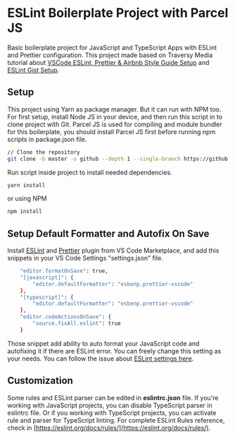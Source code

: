 # ESLint Boilerplate Project with Parcel JS

Basic boilerplate project for JavaScript and TypeScript Apps with ESLint and Prettier configuration. This project made based on Traversy Media tutorial about [VSCode ESLint, Prettier & Airbnb Style Guide Setup](https://www.youtube.com/watch?v=SydnKbGc7W8) and [ESLint Gist Setup](https://gist.github.com/bradtraversy/aab26d1e8983d9f8d79be1a9ca894ab4).

## Setup

This project using Yarn as package manager. But it can run with NPM too. For first setup, install Node JS in your device, and then run this script in to clone project with Git. Parcel JS is used for compiling and module bundler for this boilerplate, you should install Parcel JS first before running npm scripts in package.json file.

```sh
// Clone the repository
git clone -b master -o github --depth 1 --single-branch https://github.com/javascript-indonesias/ESLintBoilerplates.git
```

Run script inside project to install needed dependencies.

```sh
yarn install
```

or using NPM

```sh
npm install
```

## Setup Default Formatter and Autofix On Save

Install [ESLint](https://marketplace.visualstudio.com/items?itemName=dbaeumer.vscode-eslint) and [Prettier](https://marketplace.visualstudio.com/items?itemName=esbenp.prettier-vscode) plugin from VS Code Marketplace, and add this snippets in your VS Code Settings "settings.json" file.

```sh
    "editor.formatOnSave": true,
    "[javascript]": {
        "editor.defaultFormatter": "esbenp.prettier-vscode"
    },
    "[typescript]": {
        "editor.defaultFormatter": "esbenp.prettier-vscode"
    },
    "editor.codeActionsOnSave": {
        "source.fixAll.eslint": true
    }
```

Those snippet add ability to auto format your JavaScript code and autofixing it if there are ESLint error. You can freely change this setting as your needs. You can follow the issue about [ESLint settings here](https://github.com/microsoft/vscode-eslint/issues/833).

## Customization

Some rules and ESLint parser can be edited in **eslintrc.json** file. If you're working with JavaScript projects, you can disable TypeScript parser in eslintrc file. Or if you working with TypeScript projects, you can activate rule and parser for TypeScript linting. For complete ESLint Rules reference, check in [https://eslint.org/docs/rules/](https://eslint.org/docs/rules/).

